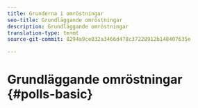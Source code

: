 ```yaml
---
title: Grunderna i omröstningar
seo-title: Grundläggande omröstningar
description: Grundläggande omröstningar
translation-type: tm+mt
source-git-commit: 8294a9ce032a3466d478c37228912b148407635e

---
```



# Grundläggande omröstningar {#polls-basic}
